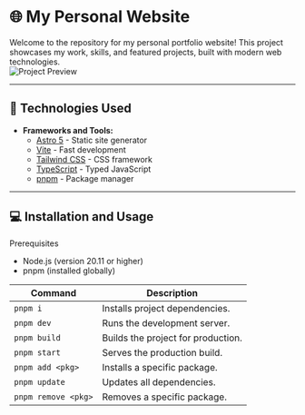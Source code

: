 # 🌐 My Personal Website

Welcome to the repository for my personal portfolio website! This project showcases my work, skills, and featured projects, built with modern web technologies.  
![Project Preview](Portfolio-shots.png)

---

## 🚀 Technologies Used

- **Frameworks and Tools:**
  - [Astro 5](https://astro.build/) - Static site generator
  - [Vite](https://vitejs.dev/) - Fast development
  - [Tailwind CSS](https://tailwindcss.com/) - CSS framework
  - [TypeScript](https://www.typescriptlang.org/) - Typed JavaScript
  - [pnpm](https://pnpm.io/) - Package manager

---

## 💻 Installation and Usage

Prerequisites

- Node.js (version 20.11 or higher)
- pnpm (installed globally)

| **Command**         | **Description**                    |
| ------------------- | ---------------------------------- |
| `pnpm i`            | Installs project dependencies.     |
| `pnpm dev`          | Runs the development server.       |
| `pnpm build`        | Builds the project for production. |
| `pnpm start`        | Serves the production build.       |
| `pnpm add <pkg>`    | Installs a specific package.       |
| `pnpm update`       | Updates all dependencies.          |
| `pnpm remove <pkg>` | Removes a specific package.        |

